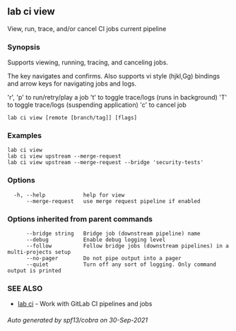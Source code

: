 ## lab ci view

View, run, trace, and/or cancel CI jobs current pipeline

### Synopsis

Supports viewing, running, tracing, and canceling jobs.

The <tab> key navigates and <enter> confirms. Also supports vi style
(hjkl,Gg) bindings and arrow keys for navigating jobs and logs.

'r', 'p' to run/retry/play a job
't' to toggle trace/logs (runs in background)
'T' to toggle trace/logs (suspending application)
'c' to cancel job

```
lab ci view [remote [branch/tag]] [flags]
```

### Examples

```
lab ci view
lab ci view upstream --merge-request
lab ci view upstream --merge-request --bridge 'security-tests'
```

### Options

```
  -h, --help            help for view
      --merge-request   use merge request pipeline if enabled
```

### Options inherited from parent commands

```
      --bridge string   Bridge job (downstream pipeline) name
      --debug           Enable debug logging level
      --follow          Follow bridge jobs (downstream pipelines) in a multi-projects setup
      --no-pager        Do not pipe output into a pager
      --quiet           Turn off any sort of logging. Only command output is printed
```

### SEE ALSO

* [lab ci](lab_ci.md)	 - Work with GitLab CI pipelines and jobs

###### Auto generated by spf13/cobra on 30-Sep-2021
